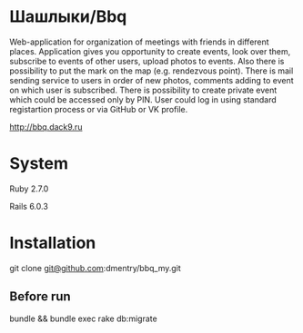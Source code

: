 # Шашлыки/Bbq
Web-application for organization of meetings with friends in different places. Application gives you opportunity to create events, look over them, subscribe to events of other users, upload photos to events. Also there is possibility to put the mark on the map (e.g. rendezvous point). There is mail sending service to users in order of new photos, comments adding to event on which user is subscribed. There is possibility to create private event which could be accessed only by PIN. User could log in using standard registartion process or via GitHub or VK profile.

http://bbq.dack9.ru

# System
Ruby 2.7.0

Rails 6.0.3

# Installation
git clone git@github.com:dmentry/bbq_my.git

## Before run
bundle && bundle exec rake db:migrate
